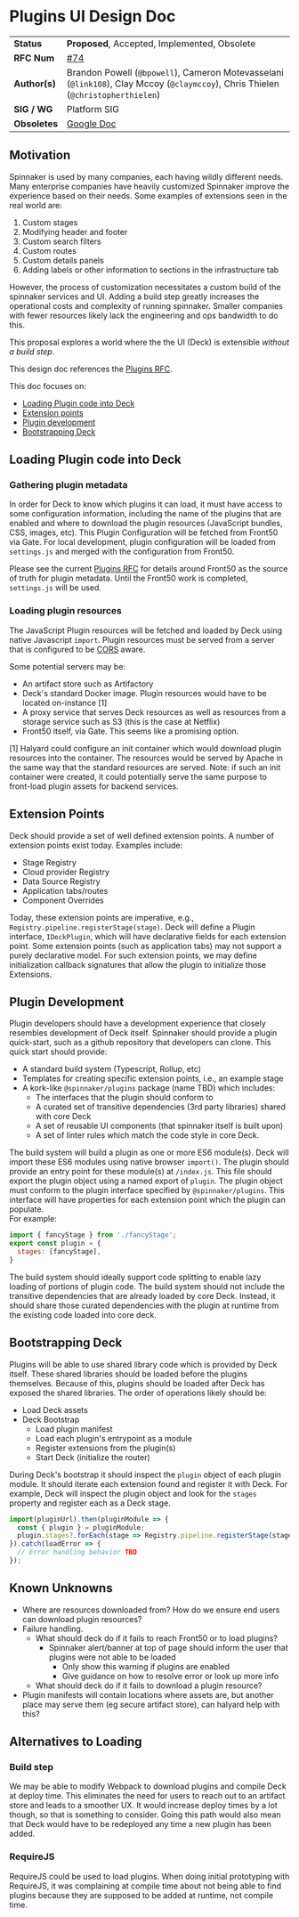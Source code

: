 
# Plugins UI Design Doc
| | |
|-|-|
| **Status** | **Proposed**, Accepted, Implemented, Obsolete |
| **RFC  Num** | [#74](https://github.com/spinnaker/community/pull/74) |
| **Author(s)** | Brandon Powell (`@bpowell`), Cameron Motevasselani (`@link108`), Clay Mccoy (`@claymccoy`), Chris Thielen (`@christopherthielen`) |
| **SIG / WG** | Platform SIG |
| **Obsoletes** | [Google Doc](https://docs.google.com/document/d/16WmRSziTJsSBZ1kuKUfVleLAYMIxmfvz/edit) |

## Motivation
Spinnaker is used by many companies, each having wildly different needs.  Many enterprise companies have heavily customized Spinnaker improve the experience based on their needs.  Some examples of extensions seen in the real world are: 

1. Custom stages
2. Modifying header and footer
3. Custom search filters
4. Custom routes
5. Custom details panels
6. Adding labels or other information to sections in the infrastructure tab
 
However, the process of customization necessitates a custom build of the spinnaker services and UI.  Adding a build step greatly increases the operational costs and complexity of running spinnaker.  Smaller companies with fewer resources likely lack the engineering and ops bandwidth to do this.

This proposal explores a world where the the UI (Deck) is extensible _without a build step_.  
  
This design doc references the [Plugins RFC](./plugins.md).

This doc focuses on:
* [Loading Plugin code into Deck](#Loading-Plugin-code-into-Deck)
* [Extension points](#Extension-Points)
* [Plugin development](#Plugin-development)
* [Bootstrapping Deck](#bootstrapping-deck)

## Loading Plugin code into Deck

### Gathering plugin metadata
In order for Deck to know which plugins it can load, it must have access to some configuration information, including the name of the plugins that are enabled and where to download the plugin resources (JavaScript bundles, CSS, images, etc).
This Plugin Configuration will be fetched from Front50 via Gate.
For local development, plugin configuration will be loaded from `settings.js` and merged with the configuration from Front50.

Please see the current [Plugins RFC](./plugins.md) for details around Front50 as the source of truth for plugin metadata.
Until the Front50 work is completed, `settings.js` will be used.

### Loading plugin resources
The JavaScript Plugin resources will be fetched and loaded by Deck using native Javascript `import`.
Plugin resources must be served from a server that is configured to be [CORS](https://developer.mozilla.org/en-US/docs/Web/HTTP/CORS) aware.

Some potential servers may be:
- An artifact store such as Artifactory
- Deck's standard Docker image.  Plugin resources would have to be located on-instance [1]
- A proxy service that serves Deck resources as well as resources from a storage service such as S3 (this is the case at Netflix)
- Front50 itself, via Gate.  This seems like a promising option.

[1] Halyard could configure an init container which would download plugin resources into the container.  The resources would be served by Apache in the same way that the standard resources are served.  Note: if such an init container were created, it could potentially serve the same purpose to front-load plugin assets for backend services.

## Extension Points

Deck should provide a set of well defined extension points.
A number of extension points exist today.
Examples include:

- Stage Registry
- Cloud provider Registry
- Data Source Registry
- Application tabs/routes
- Component Overrides

Today, these extension points are imperative, e.g., `Registry.pipeline.registerStage(stage)`.
Deck will define a Plugin interface, `IDeckPlugin`, which will have declarative fields for each extension point.
Some extension points (such as application tabs) may not support a purely declarative model.
For such extension points, we may define initialization callback signatures that allow the plugin to initialize those Extensions.

## Plugin Development

Plugin developers should have a development experience that closely resembles development of Deck itself.
Spinnaker should provide a plugin quick-start, such as a github repository that developers can clone.
This quick start should provide:

- A standard build system (Typescript, Rollup, etc)
- Templates for creating specific extension points, i.e., an example stage
- A kork-like `@spinnaker/plugins` package (name TBD) which includes:
  - The interfaces that the plugin should conform to
  - A curated set of transitive dependencies (3rd party libraries) shared with core Deck
  - A set of reusable UI components (that spinnaker itself is built upon)
  - A set of linter rules which match the code style in core Deck.

The build system will build a plugin as one or more ES6 module(s).
Deck will import these ES6 modules using native browser `import()`.
The plugin should provide an entry point for these module(s) at `/index.js`.
This file should export the plugin object using a named export of `plugin`.
The plugin object must conform to the plugin interface specified by `@spinnaker/plugins`.
This interface will have properties for each extension point which the plugin can populate.  
For example:

```js
import { fancyStage } from './fancyStage';
export const plugin = {
  stages: [fancyStage],
}
```

The build system should ideally support code splitting to enable lazy loading of portions of plugin code.
The build system should not include the transitive dependencies that are already loaded by core Deck.
Instead, it should share those curated dependencies with the plugin at runtime from the existing code loaded into core deck.

## Bootstrapping Deck

Plugins will be able to use shared library code which is provided by Deck itself.
These shared libraries should be loaded before the plugins themselves.
Because of this, plugins should be loaded after Deck has exposed the shared libraries.
The order of operations likely should be:

- Load Deck assets
- Deck Bootstrap
  - Load plugin manifest
  - Load each plugin's entrypoint as a module
  - Register extensions from the plugin(s)
  - Start Deck (initialize the router)

During Deck's bootstrap it should inspect the `plugin` object of each plugin module.
It should iterate each extension found and register it with Deck.
For example, Deck will inspect the plugin object and look for the `stages` property and register each as a Deck stage.

```js
import(pluginUrl).then(pluginModule => {
  const { plugin } = pluginModule;
  plugin.stages?.forEach(stage => Registry.pipeline.registerStage(stage);
}).catch(loadError => {
  // Error handling behavior TBD
});
```

## Known Unknowns
* Where are resources downloaded from? How do we ensure end users can download plugin resources?
* Failure handling.  
  * What should deck do if it fails to reach Front50 or to load plugins?
    * Spinnaker alert/banner at top of page should inform the user that plugins were not able to be loaded
      * Only show this warning if plugins are enabled
      * Give guidance on how to resolve error or look up more info
  * What should deck do if it fails to download a plugin resource? 
* Plugin manifests will contain locations where assets are, but another place may serve them (eg secure artifact store), can halyard help with this?

## Alternatives to Loading

### Build step
We may be able to modify Webpack to download plugins and compile Deck at deploy time. This eliminates the need for users to reach out to an artifact store and leads to a smoother UX. It would increase deploy times by a lot though, so that is something to consider. Going this path would also mean that Deck would have to be redeployed any time a new plugin has been added.

### RequireJS
RequireJS could be used to load plugins. When doing initial prototyping with RequireJS, it was complaining at compile time about not being able to find plugins because they are supposed to be added at runtime, not compile time. 
